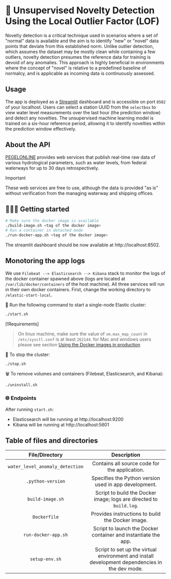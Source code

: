 # 🚀 Unsupervised Novelty Detection Using the Local Outlier Factor (LOF)

Novelty detection is a critical technique used in scenarios where a set of "normal" data is available and the aim is to identify "new" or "novel" data points that deviate from this established norm. Unlike outlier detection, which assumes the dataset may be mostly clean while containing a few outliers, novelty detection presumes the reference data for training is devoid of any anomalies. This approach is highly beneficial in environments where the concept of "novel" is relative to a predefined baseline of normalcy, and is applicable as incoming data is continuously assessed.

## Usage

The app is deployed as a [Streamlit](https://streamlit.io/) dashboard and is accessible on port `8502` of your localhost. Users can select a station UUID from the `selectbox` to view water level measurements over the last hour (the prediction window) and detect any novelties. The unsupervised machine learning model is trained on a six-hour reference period, allowing it to identify novelties within the prediction window effectively.

## About the API

[PEGELONLINE](https://www.pegelonline.wsv.de/webservice/ueberblick) provides web services that publish real-time raw data of various hydrological parameters, such as water levels, from federal waterways for up to 30 days retrospectively. 

> [!IMPORTANT] 
> These web services are free to use, although the data is provided "as is" without verification from the managing waterway and shipping offices.

## 🏃‍♀️‍➡️ Getting started

```bash
# Make sure the docker image is available
./build-image.sh <tag of the docker image>
# Run a container in detached mode
./run-docker-app.sh <tag of the docker image>
```

The streamlit dashboard should be now available at http://localhost:8502. 

## Monotoring the app logs

We use `Filebeat --> Elasticsearch --> Kibana` stack to monitor the logs of the docker container spawned above (logs are located at `/var/lib/docker/containers` of the host machine). All three services will run in their own docker containers. First, change the working directory to `/elastic-start-local`.

🐳 Run the following command to start a single-node Elastic cluster: 

```bash
./start.sh
```
[!Requirements]
> On linux machine, make sure the value of `vm.max_map_count` in `/etc/sysctl.conf` is at least `262144`. for Mac and windows users
> please see section [Using the Docker images in production](https://www.elastic.co/guide/en/elasticsearch/reference/current/docker.html#docker-prod-prerequisites)  

🛑 To stop the cluster:

```bash
./stop.sh
```

🗑️ To remove volumes and containers (Filebeat, Elasticsearch, and Kibana):

```bash
./uninstall.sh
```

### 🌐 Endpoints

After running `start.sh`:
- Elasticsearch will be running at http://localhost:9200
- Kibana will be running at http://localhost:5601


## Table of files and directories

|           File/Directory        |             Description           |
|:-------------------------------:|:---------------------------------:|
| `water_level_anomaly_detection` | Contains all source code for the application. |
| `.python-version` | Specifies the Python version used in app development. |
| `build-image.sh` | Script to build the Docker image; logs are directed to `build.log`. |
| `Dockerfile` | Provides instructions to build the Docker image. |
| `run-docker-app.sh` | Script to launch the Docker container and instantiate the app. |
| `setup-env.sh` | Script to set up the virtual environment and install development dependencies in the dev mode. | 